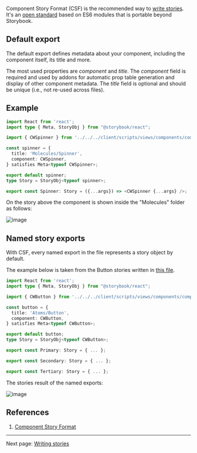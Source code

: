 Component Story Format (CSF) is the recommended way to [write stories](https://storybook.js.org/docs/react/writing-stories/introduction). It's an [open standard](https://github.com/ComponentDriven/csf) based on ES6 modules that is portable beyond Storybook.

## Default export

The default export defines metadata about your component, including the component itself, its title and more.

The most used properties are _component_ and _title_. The _component_ field is required and used by addons for automatic prop table generation and display of other component metadata. The _title_ field is optional and should be unique (i.e., not re-used across files).

## Example

```typescript
import React from 'react';
import type { Meta, StoryObj } from "@storybook/react";

import { CWSpinner } from '../../../client/scripts/views/components/component_kit/cw_spinner';

const spinner = {
  title: 'Molecules/Spinner',
  component: CWSpinner,
} satisfies Meta<typeof CWSpinner>;

export default spinner;
type Story = StoryObj<typeof spinner>;

export const Spinner: Story = ({...args}) => <CWSpinner {...args} />;
```

On the story above the component is shown inside the "Molecules" folder as follows:

![image](https://github.com/hicommonwealth/commonwealth/assets/30223098/c69ab6a9-23de-42da-8585-afa042e8c7cb)

## Named story exports

With CSF, every named export in the file represents a story object by default.

The example below is taken from the Button stories written in [this file](https://github.com/hicommonwealth/commonwealth/blob/master/packages/commonwealth/.storybook/stories/atoms/Button.stories.tsx).

```typescript
import React from 'react';
import type { Meta, StoryObj } from "@storybook/react";

import { CWButton } from '../../../client/scripts/views/components/component_kit/cw_button';

const button = {
  title: 'Atoms/Button',
  component: CWButton,
} satisfies Meta<typeof CWButton>;

export default button;
type Story = StoryObj<typeof CWButton>;

export const Primary: Story = { ... };

export const Secondary: Story = { ... };

export const Tertiary: Story = { ... };
```

The stories result of the named exports:

![image](https://github.com/hicommonwealth/commonwealth/assets/30223098/d6d52fb6-3490-4909-a1fe-c18b9a0ec05e)

## References

1. [Component Story Format](https://storybook.js.org/docs/react/api/csf)

---

Next page: [Writing stories](https://github.com/hicommonwealth/commonwealth/wiki/Writing-stories)

